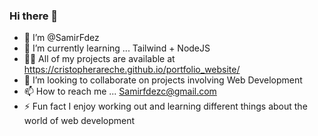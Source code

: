 ### Hi there 👋

- 👋 I’m @SamirFdez
- 🌱 I’m currently learning ... Tailwind + NodeJS
- 👨‍💻 All of my projects are available at https://cristopherareche.github.io/portfolio_website/
- 💞️ I’m looking to collaborate on projects involving Web Development
- 📫 How to reach me ... Samirfdezc@gmail.com
- ⚡ Fun fact I enjoy working out and learning different things about the world of web development

<!--
**SamirFdez/SamirFdez** is a ✨ _special_ ✨ repository because its `README.md` (this file) appears on your GitHub profile.

Here are some ideas to get you started:

- 🔭 I’m currently working on ...
- 🌱 I’m currently learning ...
- 👯 I’m looking to collaborate on ...
- 🤔 I’m looking for help with ...
- 💬 Ask me about ...
- 📫 How to reach me: ...
- 😄 Pronouns: ...
- ⚡ Fun fact: ...
-->
